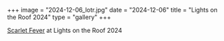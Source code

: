 +++
image = "2024-12-06_lotr.jpg"
date = "2024-12-06"
title = "Lights on the Roof 2024"
type = "gallery"
+++

[Scarlet Fever](https://www.instagram.com/thebandscarletfever/) at Lights on the Roof 2024